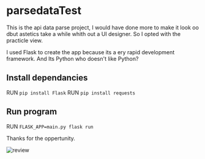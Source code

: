 # parsedataTest

This is the api data parse project, I would have done more to make it look oo dbut astetics take a while whith out a UI designer.
So I opted with the practicle view. 

I used Flask to create the app because its a ery rapid development framework. And Its Python who doesn't like Python?

## Install dependancies
RUN `pip install Flask`
RUN `pip install requests`

## Run program
RUN `FLASK_APP=main.py flask run`

Thanks for the oppertunity.

![review](http://recordit.co/DMcqJocRQ1/)
